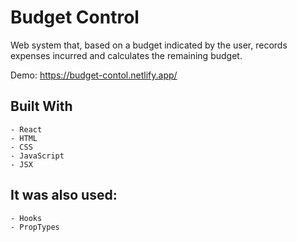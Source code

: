 # Budget Control

Web system that, based on a budget indicated by the user, records expenses incurred and calculates the remaining budget.

Demo: https://budget-contol.netlify.app/


## Built With

    - React
    - HTML
    - CSS
  	- JavaScript
    - JSX
    
## It was also used:
    - Hooks
    - PropTypes
